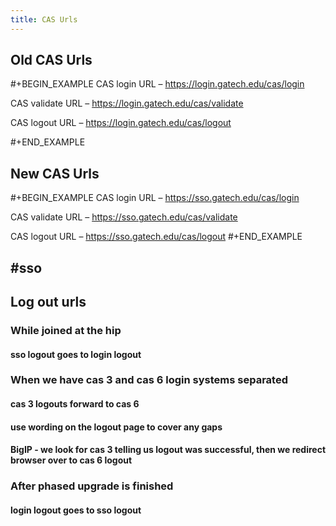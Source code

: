 ```yaml
---
title: CAS Urls
---
```


## Old CAS Urls
#+BEGIN_EXAMPLE
CAS login URL – https://login.gatech.edu/cas/login 

CAS validate URL – https://login.gatech.edu/cas/validate 

CAS logout URL – https://login.gatech.edu/cas/logout

#+END_EXAMPLE
## New CAS Urls
#+BEGIN_EXAMPLE
CAS login URL – https://sso.gatech.edu/cas/login 

CAS validate URL – https://sso.gatech.edu/cas/validate 

CAS logout URL – https://sso.gatech.edu/cas/logout
#+END_EXAMPLE
## #sso
## Log out urls
### While joined at the hip
#### sso logout goes to login logout
### When we have cas 3 and cas 6 login systems separated
#### cas 3 logouts forward to cas 6
#### use wording on the logout page to cover any gaps
#### BigIP - we look for cas 3 telling us logout was successful, then we redirect browser over to cas 6 logout
####
### After phased upgrade is finished
#### login logout goes to sso logout
